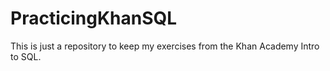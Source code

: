 # PracticingKhanSQL
This is just a repository to keep my exercises from the Khan Academy Intro to SQL.
